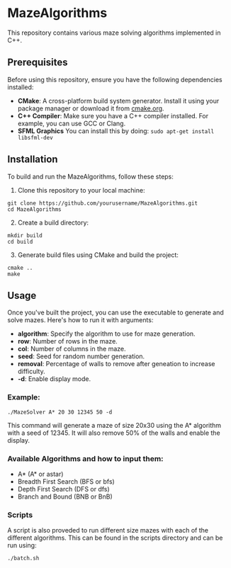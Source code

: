 # MazeAlgorithms

This repository contains various maze solving algorithms implemented in C++.

## Prerequisites

Before using this repository, ensure you have the following dependencies installed:

- **CMake**: A cross-platform build system generator. Install it using your package manager or download it from [cmake.org](https://cmake.org/download/).
- **C++ Compiler**: Make sure you have a C++ compiler installed. For example, you can use GCC or Clang.
- **SFML Graphics** You can install this by doing: `sudo apt-get install libsfml-dev`

## Installation

To build and run the MazeAlgorithms, follow these steps:

1. Clone this repository to your local machine:

```
git clone https://github.com/yourusername/MazeAlgorithms.git
cd MazeAlgorithms
```

2. Create a build directory:

```
mkdir build
cd build
```
  
3. Generate build files using CMake and build the project:

```
cmake ..
make
```

## Usage

Once you've built the project, you can use the executable to generate and solve mazes. Here's how to run it with arguments:

- **algorithm**: Specify the algorithm to use for maze generation.
- **row**: Number of rows in the maze.
- **col**: Number of columns in the maze.
- **seed**: Seed for random number generation.
- **removal**: Percentage of walls to remove after geneation to increase difficulty.
- **-d**: Enable display mode.

### Example:

`./MazeSolver A* 20 30 12345 50 -d`

This command will generate a maze of size 20x30 using the A* algorithm with a seed of 12345. It will also remove 50% of the walls and enable the display.

### Available Algorithms and how to input them:

- A* (A* or astar)
- Breadth First Search (BFS or bfs)
- Depth First Search (DFS or dfs)
- Branch and Bound (BNB or BnB)

### Scripts

A script is also proveded to run different size mazes with each of the different algorithms. This can be found in the scripts directory and can be run using:

`./batch.sh`

